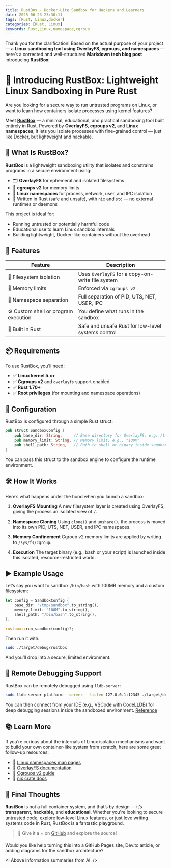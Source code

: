 ```yaml
---
title: RustBox - Docker-Lite Sandbox for Hackers and Learners
date: 2025-06-23 23:30:11
tags: [Rust, Linux,docker]
categories: [Rust, Linux]
keywords: Rust,Linux,namespace,cgroup
---
```


Thank you for the clarification! Based on the actual purpose of your project — a **Linux sandboxing tool using OverlayFS, cgroups, and namespaces** — here’s a corrected and well-structured **Markdown tech blog post** introducing **RustBox**:

# 🧪 Introducing **RustBox**: Lightweight Linux Sandboxing in Pure Rust

Are you looking for a secure way to run untrusted programs on Linux, or want to learn how containers isolate processes using kernel features?

Meet **[RustBox](https://github.com/isdaniel/RustBox)** — a minimal, educational, and practical sandboxing tool built entirely in Rust. Powered by **OverlayFS**, **cgroups v2**, and **Linux namespaces**, it lets you isolate processes with fine-grained control — just like Docker, but lightweight and hackable.

## 🚀 What Is RustBox?

**RustBox** is a lightweight sandboxing utility that isolates and constrains programs in a secure environment using:

* 🗂 **OverlayFS** for ephemeral and isolated filesystems
* 🧠 **cgroups v2** for memory limits
* 🔐 **Linux namespaces** for process, network, user, and IPC isolation
* 🦀 Written in Rust (safe and unsafe), with `nix` and `std` — no external runtimes or daemons

This project is ideal for:

* Running untrusted or potentially harmful code
* Educational use to learn Linux sandbox internals
* Building lightweight, Docker-like containers without the overhead

## 🧰 Features

| Feature                              | Description                                        |
| ------------------------------------ | -------------------------------------------------- |
| 🧾 Filesystem isolation              | Uses `OverlayFS` for a copy-on-write file system   |
| 💾 Memory limits                     | Enforced via `cgroups v2`                          |
| 🧍 Namespace separation              | Full separation of PID, UTS, NET, USER, IPC        |
| ⚙️ Custom shell or program execution | You define what runs in the sandbox                |
| 🦀 Built in Rust                     | Safe and unsafe Rust for low-level systems control |

## 📦 Requirements

To use RustBox, you’ll need:

* ✅ **Linux kernel 5.x+**
* ✅ **Cgroups v2** and `overlayfs` support enabled
* ✅ **Rust 1.70+**
* ✅ **Root privileges** (for mounting and namespace operations)

## 🔧 Configuration

RustBox is configured through a simple Rust struct:

```rust
pub struct SandboxConfig {
    pub base_dir: String,     // Base directory for OverlayFS, e.g. /tmp/sandbox
    pub memory_limit: String, // Memory limit, e.g., "100M"
    pub shell_path: String,   // Path to shell or binary inside sandbox
}
```

You can pass this struct to the sandbox engine to configure the runtime environment.

## 🛠️ How It Works

Here’s what happens under the hood when you launch a sandbox:

1. **OverlayFS Mounting**
   A new filesystem layer is created using OverlayFS, giving the process an isolated view of `/`.

2. **Namespace Cloning**
   Using `clone()` and `unshare()`, the process is moved into its own PID, UTS, NET, USER, and IPC namespaces.

3. **Memory Confinement**
   Cgroup v2 memory limits are applied by writing to `/sys/fs/cgroup`.

4. **Execution**
   The target binary (e.g., bash or your script) is launched inside this isolated, resource-restricted world.

## ▶️ Example Usage

Let’s say you want to sandbox `/bin/bash` with 100MB memory and a custom filesystem:

```rust
let config = SandboxConfig {
    base_dir: "/tmp/sandbox".to_string(),
    memory_limit: "100M".to_string(),
    shell_path: "/bin/bash".to_string(),
};

rustbox::run_sandbox(config)?;
```

Then run it with:

```bash
sudo ./target/debug/rustbox
```

And you’ll drop into a secure, limited environment.


## 🐞 Remote Debugging Support

RustBox can be remotely debugged using `lldb-server`:

```bash
sudo lldb-server platform --server --listen 127.0.0.1:12345 ./target/debug/rustbox
```

You can then connect from your IDE (e.g., VSCode with CodeLLDB) for deep debugging sessions inside the sandboxed environment. [Reference](https://github.com/vadimcn/codelldb/blob/master/MANUAL.md#connecting-to-lldb-server-agent)

## 📚 Learn More

If you’re curious about the internals of Linux isolation mechanisms and want to build your own container-like system from scratch, here are some great follow-up resources:

* 🔗 [Linux namespaces man pages](https://man7.org/linux/man-pages/man7/namespaces.7.html)
* 🔗 [OverlayFS documentation](https://www.kernel.org/doc/Documentation/filesystems/overlayfs.txt)
* 🔗 [Cgroups v2 guide](https://www.kernel.org/doc/html/latest/admin-guide/cgroup-v2.html)
* 🔗 [nix crate docs](https://docs.rs/nix/latest/nix/)

## 💬 Final Thoughts

**RustBox** is not a full container system, and that’s by design — it’s **transparent**, **hackable**, and **educational**. Whether you're looking to secure untrusted code, explore low-level Linux features, or just love writing systems code in Rust, RustBox is a fantastic playground.

> 💫 Give it a ⭐ on [GitHub](https://github.com/isdaniel/RustBox) and explore the source!

Would you like help turning this into a GitHub Pages site, Dev.to article, or adding diagrams for the sandbox architecture?

<! Above information summaries from AI. />